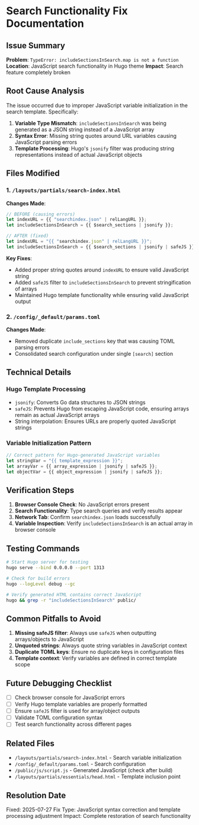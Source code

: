 # Search Functionality Fix Documentation

## Issue Summary
**Problem**: `TypeError: includeSectionsInSearch.map is not a function`
**Location**: JavaScript search functionality in Hugo theme
**Impact**: Search feature completely broken

## Root Cause Analysis
The issue occurred due to improper JavaScript variable initialization in the search template. Specifically:

1. **Variable Type Mismatch**: `includeSectionsInSearch` was being generated as a JSON string instead of a JavaScript array
2. **Syntax Error**: Missing string quotes around URL variables causing JavaScript parsing errors
3. **Template Processing**: Hugo's `jsonify` filter was producing string representations instead of actual JavaScript objects

## Files Modified

### 1. `/layouts/partials/search-index.html`
**Changes Made**:
```javascript
// BEFORE (causing errors)
let indexURL = {{ "searchindex.json" | relLangURL }};
let includeSectionsInSearch = {{ $search_sections | jsonify }};

// AFTER (fixed)
let indexURL = "{{ "searchindex.json" | relLangURL }}";
let includeSectionsInSearch = {{ $search_sections | jsonify | safeJS }};
```

**Key Fixes**:
- Added proper string quotes around `indexURL` to ensure valid JavaScript string
- Added `safeJS` filter to `includeSectionsInSearch` to prevent stringification of arrays
- Maintained Hugo template functionality while ensuring valid JavaScript output

### 2. `/config/_default/params.toml`
**Changes Made**:
- Removed duplicate `include_sections` key that was causing TOML parsing errors
- Consolidated search configuration under single `[search]` section

## Technical Details

### Hugo Template Processing
- `jsonify`: Converts Go data structures to JSON strings
- `safeJS`: Prevents Hugo from escaping JavaScript code, ensuring arrays remain as actual JavaScript arrays
- String interpolation: Ensures URLs are properly quoted JavaScript strings

### Variable Initialization Pattern
```javascript
// Correct pattern for Hugo-generated JavaScript variables
let stringVar = "{{ template_expression }}";
let arrayVar = {{ array_expression | jsonify | safeJS }};
let objectVar = {{ object_expression | jsonify | safeJS }};
```

## Verification Steps
1. **Browser Console Check**: No JavaScript errors present
2. **Search Functionality**: Type search queries and verify results appear
3. **Network Tab**: Confirm `searchindex.json` loads successfully
4. **Variable Inspection**: Verify `includeSectionsInSearch` is an actual array in browser console

## Testing Commands
```bash
# Start Hugo server for testing
hugo serve --bind 0.0.0.0 --port 1313

# Check for build errors
hugo --logLevel debug --gc

# Verify generated HTML contains correct JavaScript
hugo && grep -r "includeSectionsInSearch" public/
```

## Common Pitfalls to Avoid
1. **Missing safeJS filter**: Always use `safeJS` when outputting arrays/objects to JavaScript
2. **Unquoted strings**: Always quote string variables in JavaScript context
3. **Duplicate TOML keys**: Ensure no duplicate keys in configuration files
4. **Template context**: Verify variables are defined in correct template scope

## Future Debugging Checklist
- [ ] Check browser console for JavaScript errors
- [ ] Verify Hugo template variables are properly formatted
- [ ] Ensure `safeJS` filter is used for array/object outputs
- [ ] Validate TOML configuration syntax
- [ ] Test search functionality across different pages

## Related Files
- `/layouts/partials/search-index.html` - Search variable initialization
- `/config/_default/params.toml` - Search configuration
- `/public/js/script.js` - Generated JavaScript (check after build)
- `/layouts/partials/essentials/head.html` - Template inclusion point

## Resolution Date
Fixed: 2025-07-27
Fix Type: JavaScript syntax correction and template processing adjustment
Impact: Complete restoration of search functionality